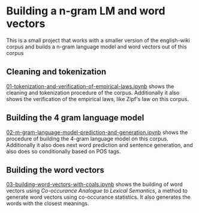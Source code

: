 # Building a n-gram LM and word vectors

This is a small project that works with a smaller version of the english-wiki corpus and builds a n-gram language model and word vectors out of this corpus

## Cleaning and tokenization

[01-tokenization-and-verification-of-empirical-laws.ipynb](01-tokenization-and-verification-of-empirical-laws.ipynb) shows the cleaning and tokenization procedure of the corpus. Additionally it also shows the verification of the empirical laws, like Zipf's law on this corpus.

## Building the 4 gram language model

[02-m-gram-language-model-prediction-and-generation.ipynb](02-m-gram-language-model-prediction-and-generation.ipynb) shows the procedure of building the 4-gram language model on this corpus. Additionally it also does next word prediction and sentence generation, and also does so conditionally based on POS tags.

## Building the word vectors

[03-building-word-vectors-with-coals.ipynb](03-building-word-vectors-with-coals.ipynb) shows the building of word vectors using *Co-occurance Analogue to Lexical Semantics*, a method to generate word vectors using co-occurance statistics. It also generates the words with the closest meanings.